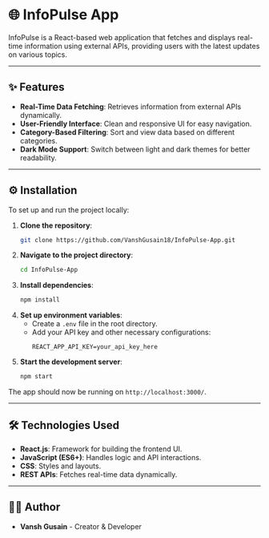 # 🌐 InfoPulse App

InfoPulse is a React-based web application that fetches and displays real-time information using external APIs, providing users with the latest updates on various topics.

---

## ✨ Features

- **Real-Time Data Fetching**: Retrieves information from external APIs dynamically.
- **User-Friendly Interface**: Clean and responsive UI for easy navigation.
- **Category-Based Filtering**: Sort and view data based on different categories.
- **Dark Mode Support**: Switch between light and dark themes for better readability.

---

## ⚙️ Installation

To set up and run the project locally:

1. **Clone the repository**:
   ```bash
   git clone https://github.com/VanshGusain18/InfoPulse-App.git
   ```
2. **Navigate to the project directory**:
   ```bash
   cd InfoPulse-App
   ```
3. **Install dependencies**:
   ```bash
   npm install
   ```
4. **Set up environment variables**:
   - Create a `.env` file in the root directory.
   - Add your API key and other necessary configurations:
     ```
     REACT_APP_API_KEY=your_api_key_here
     ```
5. **Start the development server**:
   ```bash
   npm start
   ```

The app should now be running on `http://localhost:3000/`.

---

## 🛠 Technologies Used

- **React.js**: Framework for building the frontend UI.
- **JavaScript (ES6+)**: Handles logic and API interactions.
- **CSS**: Styles and layouts.
- **REST APIs**: Fetches real-time data dynamically.

---

## 👨‍💻 Author

- **Vansh Gusain** - Creator & Developer
